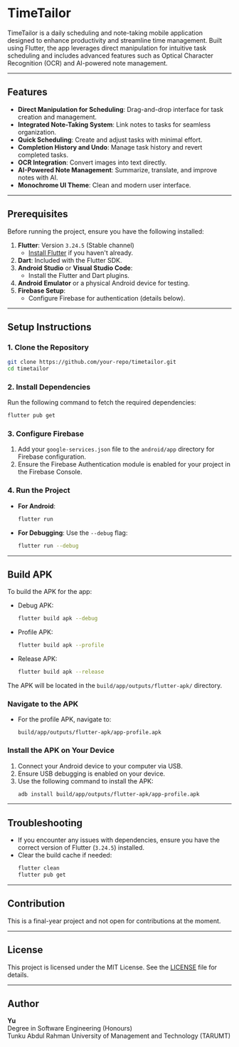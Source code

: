 # TimeTailor

TimeTailor is a daily scheduling and note-taking mobile application designed to enhance productivity and streamline time management. Built using Flutter, the app leverages direct manipulation for intuitive task scheduling and includes advanced features such as Optical Character Recognition (OCR) and AI-powered note management.

---

## Features

- **Direct Manipulation for Scheduling**: Drag-and-drop interface for task creation and management.
- **Integrated Note-Taking System**: Link notes to tasks for seamless organization.
- **Quick Scheduling**: Create and adjust tasks with minimal effort.
- **Completion History and Undo**: Manage task history and revert completed tasks.
- **OCR Integration**: Convert images into text directly.
- **AI-Powered Note Management**: Summarize, translate, and improve notes with AI.
- **Monochrome UI Theme**: Clean and modern user interface.

---

## Prerequisites

Before running the project, ensure you have the following installed:

1. **Flutter**: Version `3.24.5` (Stable channel)
   - [Install Flutter](https://docs.flutter.dev/get-started/install) if you haven't already.
2. **Dart**: Included with the Flutter SDK.
3. **Android Studio** or **Visual Studio Code**:
   - Install the Flutter and Dart plugins.
4. **Android Emulator** or a physical Android device for testing.
5. **Firebase Setup**:
   - Configure Firebase for authentication (details below).

---

## Setup Instructions

### 1. Clone the Repository
```bash
git clone https://github.com/your-repo/timetailor.git
cd timetailor
```

### 2. Install Dependencies
Run the following command to fetch the required dependencies:
```bash
flutter pub get
```

### 3. Configure Firebase
1. Add your `google-services.json` file to the `android/app` directory for Firebase configuration.
2. Ensure the Firebase Authentication module is enabled for your project in the Firebase Console.

### 4. Run the Project
- **For Android**:
  ```bash
  flutter run
  ```
- **For Debugging**:
  Use the `--debug` flag:
  ```bash
  flutter run --debug
  ```

---

## Build APK

To build the APK for the app:

- Debug APK:
  ```bash
  flutter build apk --debug
  ```

- Profile APK:
  ```bash
  flutter build apk --profile
  ```

- Release APK:
  ```bash
  flutter build apk --release
  ```

The APK will be located in the `build/app/outputs/flutter-apk/` directory.

### Navigate to the APK
- For the profile APK, navigate to:
  ```
  build/app/outputs/flutter-apk/app-profile.apk
  ```

### Install the APK on Your Device
1. Connect your Android device to your computer via USB.
2. Ensure USB debugging is enabled on your device.
3. Use the following command to install the APK:
   ```bash
   adb install build/app/outputs/flutter-apk/app-profile.apk
   ```

---

## Troubleshooting

- If you encounter any issues with dependencies, ensure you have the correct version of Flutter (`3.24.5`) installed.
- Clear the build cache if needed:
  ```bash
  flutter clean
  flutter pub get
  ```

---

## Contribution

This is a final-year project and not open for contributions at the moment.

---

## License

This project is licensed under the MIT License. See the [LICENSE](LICENSE) file for details.

---

## Author

**Yu**  
Degree in Software Engineering (Honours)  
Tunku Abdul Rahman University of Management and Technology (TARUMT)
